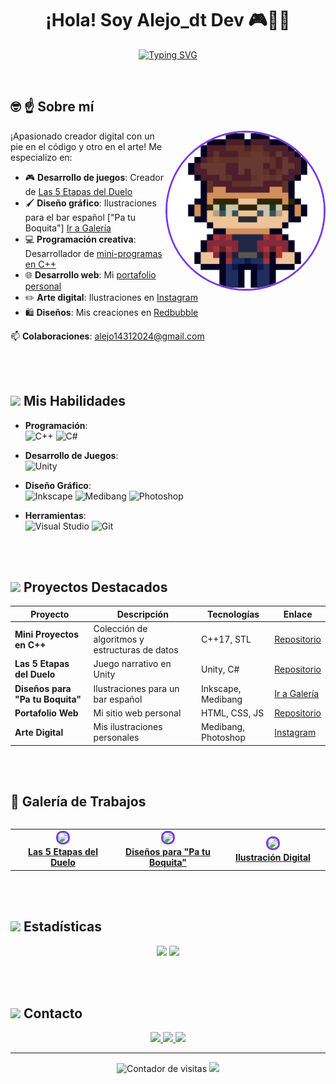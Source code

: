 <h1 align="center">
  <b>¡Hola! Soy Alejo_dt Dev 🎮👨‍💻</b>
</h1>
<p align="center">
  <a href="https://git.io/typing-svg">
    <img src="https://readme-typing-svg.herokuapp.com?font=Fira+Code&pause=1000&color=7B3BE1&center=true&width=600&height=50&lines=Programador+C%2B%2B+%7C+Artista+Digital;Desarrollador+Unity+%7C+Game+Designer;Creando+experiencias+que+inspiran&size=22" alt="Typing SVG">
  </a>
</p>

<br>

## 🤓 ☝ **Sobre mí**
<img align="right" src="https://github.com/alejodetes/alejo_dt.dev.github.io/blob/main/avatar.png" width="250" style="border-radius: 50%; border: 3px solid #7B3BE1;">

¡Apasionado creador digital con un pie en el código y otro en el arte! Me especializo en:

- 🎮 **Desarrollo de juegos**: Creador de [Las 5 Etapas del Duelo](https://github.com/alejodetes/Las-5-etapas-del-duelo)
- 🖌️ **Diseño gráfico**: Ilustraciones para el bar español ["Pa tu Boquita"] [Ir a Galería](#galeria)
- 💻 **Programación creativa**: Desarrollador de [mini-programas en C++](https://github.com/alejodetes/cpp)
- 🌐 **Desarrollo web**: Mi [portafolio personal](https://github.com/alejodetes/web)
- ✏️ **Arte digital**: Ilustraciones en [Instagram](https://www.instagram.com/alejo_dt_arts)
- 🛍️ **Diseños**: Mis creaciones en [Redbubble](https://www.redbubble.com/people/alejoeldetes/shop)

📫 **Colaboraciones**: [alejo14312024@gmail.com](mailto:alejo14312024@gmail.com)

<br><br>

## <img src="https://github.com/alejo-dt/alejo_dt.dev.github.io/blob/main/assets/icons/skills.gif?raw=true" width=25px> **Mis Habilidades**
<p align="center">

- **Programación**:  
  ![C++](https://img.shields.io/badge/C++-00599C?style=for-the-badge&logo=c%2B%2B&logoColor=white)
  ![C#](https://img.shields.io/badge/C%23-239120?style=for-the-badge&logo=c-sharp&logoColor=white)

- **Desarrollo de Juegos**:  
  ![Unity](https://img.shields.io/badge/Unity-000000?style=for-the-badge&logo=unity&logoColor=white)

- **Diseño Gráfico**:  
  ![Inkscape](https://img.shields.io/badge/Inkscape-000000?style=for-the-badge&logo=inkscape&logoColor=white)
  ![Medibang](https://img.shields.io/badge/MediBang-000000?style=for-the-badge&logo=medibang-paint&logoColor=white)
  ![Photoshop](https://img.shields.io/badge/Photoshop-31A8FF?style=for-the-badge&logo=adobe-photoshop&logoColor=white)

- **Herramientas**:  
  ![Visual Studio](https://img.shields.io/badge/Visual_Studio-5C2D91?style=for-the-badge&logo=visual-studio&logoColor=white)
  ![Git](https://img.shields.io/badge/Git-F05032?style=for-the-badge&logo=git&logoColor=white)

</p>

<br><br>

## <img src="https://github.com/alejo-dt/alejo_dt.dev.github.io/blob/main/assets/icons/projects.gif?raw=true" width=25px> **Proyectos Destacados**
| Proyecto | Descripción | Tecnologías | Enlace |
|----------|-------------|-------------|--------|
| **Mini Proyectos en C++** | Colección de algoritmos y estructuras de datos | C++17, STL | [Repositorio](https://github.com/alejodetes/cpp) |
| **Las 5 Etapas del Duelo** | Juego narrativo en Unity | Unity, C# | [Repositorio](https://github.com/alejodetes/Las-5-etapas-del-duelo) |
| **Diseños para "Pa tu Boquita"** | Ilustraciones para un bar español | Inkscape, Medibang | [Ir a Galería](#galeria) |
| **Portafolio Web** | Mi sitio web personal | HTML, CSS, JS | [Repositorio](https://github.com/alejodetes/web) |
| **Arte Digital** | Mis ilustraciones personales | Medibang, Photoshop | [Instagram](https://www.instagram.com/alejo_dt_arts) |

<br><br>

## 🎨 <a id="galeria"></a> **Galería de Trabajos** <!-- Anchor añadido -->
<div align="center">
  <table>
<div align="center">
  <table>
    <tr>
      <!-- Juego Unity -->
      <td align="center" width="33%">
        <a href="https://github.com/alejodetes/Las-5-etapas-del-duelo">
          <img src="https://github.com/alejodetes/alejo_dt.dev.github.io/blob/main/unity-game.gif.gif" width="100%" style="border-radius: 10px; border: 3px solid #7B3BE1;">
          <br>
          <b>Las 5 Etapas del Duelo</b>
        </a>
      </td>
      <!-- Diseños Pa tu Boquita -->
      <td align="center" width="33%">
        <a href="https://github.com/alejodetes/pa-tu-boquita-designs">
          <img src="https://github.com/alejodetes/pa-tu-boquita-designs/raw/main/preview.jpg?raw=true" width="100%" style="border-radius: 10px; border: 3px solid #7B3BE1;">
          <br>
          <b>Diseños para "Pa tu Boquita"</b>
        </a>
      </td>
      <!-- Arte Digital -->
      <td align="center" width="33%">
        <a href="https://www.instagram.com/alejo_dt_arts">
          <img src="https://github.com/alejodetes/art-portfolio/raw/main/illustration1.jpg?raw=true" width="100%" style="border-radius: 10px; border: 3px solid #7B3BE1;">
          <br>
          <b>Ilustración Digital</b>
        </a>
      </td>
    </tr>
  </table>
</div>
  </table>
</div>

<br><br>

## <img src="https://github.com/alejo-dt/alejo_dt.dev.github.io/blob/main/assets/icons/stats.gif?raw=true" width=25px> **Estadísticas**
<div align="center">
  <img src="https://github-readme-stats.vercel.app/api?username=alejodetes&show_icons=true&theme=midnight-purple&hide_border=true" width=48%>
  <img src="https://github-readme-stats.vercel.app/api/top-langs/?username=alejodetes&layout=compact&theme=midnight-purple&hide_border=true&hide=html,css" width=48%>
</div>

<br><br>

## <img src="https://github.com/alejo-dt/alejo_dt.dev.github.io/blob/main/assets/icons/contact.gif?raw=true" width=25px> **Contacto**
<p align="center">
  <a href="https://github.com/alejodetes">
    <img src="https://img.shields.io/badge/GitHub-alejodetes-181717?style=for-the-badge&logo=github&logoColor=white">
  </a>
  <a href="https://www.instagram.com/alejo_dt_arts">
    <img src="https://img.shields.io/badge/Instagram-@alejo__dt__arts-E4405F?style=for-the-badge&logo=instagram&logoColor=white">
  </a>
  <a href="mailto:alejo14312024@gmail.com">
    <img src="https://img.shields.io/badge/Email-alejo14312024@gmail.com-D14836?style=for-the-badge&logo=gmail&logoColor=white">
  </a>
</p>

---

<p align="center">
  <img src="https://komarev.com/ghpvc/?username=alejodetes&label=Visitas+al+perfil&color=7B3BE1" alt="Contador de visitas">
  <img src="https://img.shields.io/badge/¡Hagamos+algo+genial+juntos!-7B3BE1?style=for-the-badge">
</p>
